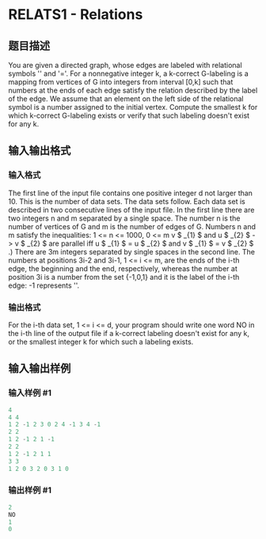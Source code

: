 # RELATS1 - Relations

## 题目描述

 You are given a directed graph, whose edges are labeled with relational symbols '' and '='. For a nonnegative integer k, a k-correct G-labeling is a mapping from vertices of G into integers from interval \[0,k\] such that numbers at the ends of each edge satisfy the relation described by the label of the edge. We assume that an element on the left side of the relational symbol is a number assigned to the initial vertex. Compute the smallest k for which k-correct G-labeling exists or verify that such labeling doesn't exist for any k.

## 输入输出格式

### 输入格式

 The first line of the input file contains one positive integer d not larger than 10. This is the number of data sets. The data sets follow. Each data set is described in two consecutive lines of the input file. In the first line there are two integers n and m separated by a single space. The number n is the number of vertices of G and m is the number of edges of G. Numbers n and m satisfy the inequalities: 1 <= n <= 1000, 0 <= m  v $ _{1} $ and u $ _{2} $ -> v $ _{2} $ are parallel iff u $ _{1} $ = u $ _{2} $ and v $ _{1} $ = v $ _{2} $ .) There are 3m integers separated by single spaces in the second line. The numbers at positions 3i-2 and 3i-1, 1 <= i <= m, are the ends of the i-th edge, the beginning and the end, respectively, whereas the number at position 3i is a number from the set {-1,0,1} and it is the label of the i-th edge: -1 represents ''.

### 输出格式

 For the i-th data set, 1 <= i <= d, your program should write one word NO in the i-th line of the output file if a k-correct labeling doesn't exist for any k, or the smallest integer k for which such a labeling exists.

## 输入输出样例

### 输入样例 #1

```cpp
4 
4 4 
1 2 -1 2 3 0 2 4 -1 3 4 -1 
2 2 
1 2 -1 2 1 -1 
2 2 
1 2 -1 2 1 1 
3 3 
1 2 0 3 2 0 3 1 0
```


### 输出样例 #1

```cpp
2 
NO 
1 
0
```


